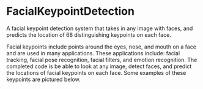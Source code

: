 # FacialKeypointDetection
A facial keypoint detection system that takes in any image with faces, and predicts the location of 68 distinguishing keypoints on each face.

Facial keypoints include points around the eyes, nose, and mouth on a face and are used in many applications. These applications include: facial tracking, facial pose recognition, facial filters, and emotion recognition. The completed code is be able to look at any image, detect faces, and predict the locations of facial keypoints on each face. Some examples of these keypoints are pictured below.